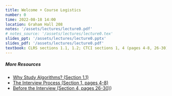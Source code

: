 ```yaml
---
title: Welcome + Course Logistics
number: 0
time: 2022-08-18 14:00
location: Graham Hall 208
notes: '/assets/lectures/lecture0.pdf'
# notes_source: '/assets/lectures/lecture0.tex'
slides_ppt: '/assets/lectures/lecture0.pptx'
slides_pdf: '/assets/lectures/lecture0.pdf'
textbook: CLRS sections 1.1, 1.2; CTCI sections 1, 4 (pages 4-8, 26-30)
---
```


##### More Resources
- [Why Study Algorithms? (Section 1.1)](https://www.youtube.com/watch?v=yRM3sc57q0c&list=PLEGCF-WLh2RLHqXx6-GZr_w7LgqKDXxN_&index=2)
- [The Interview Process (Section 1, pages 4-8)](https://github.com/Avinash987/Coding/blob/master/Cracking-the-Coding-Interview-6th-Edition-189-Programming-Questions-and-Solutions.pdf)
- [Before the Interview (Section 4, pages 26-30)](https://github.com/Avinash987/Coding/blob/master/Cracking-the-Coding-Interview-6th-Edition-189-Programming-Questions-and-Solutions.pdf))


